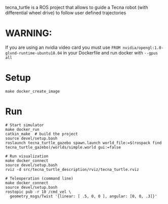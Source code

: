 
tecna_turtle is a ROS project that allows to guide a Tecna robot (with differential wheel drive) to follow user defined trajectories


# WARNING:

If you are using an nvidia video card you must use `FROM nvidia/opengl:1.0-glvnd-runtime-ubuntu18.04` in your Dockerfile
and run docker with `--gpus all`


# Setup

    make docker_create_image

# Run

    # Start simulator
    make docker_run
    catkin_make  # build the project
    source devel/setup.bash
    roslaunch tecna_turtle_gazebo spawn.launch world_file:=$(rospack find tecna_turtle_gazebo)/worlds/simple.world gui:=false

    # Run visualization
    make docker_connect
    source devel/setup.bash
    rviz -d src/tecna_turtle_description/rviz/tecna_turtle.rviz

    # Teleoperation (command line)
    make docker_connect
    source devel/setup.bash
    rostopic pub -r 10 /cmd_vel \
      geometry_msgs/Twist '{linear: [ .5, 0, 0 ], angular: [0, 0, .3]}'

